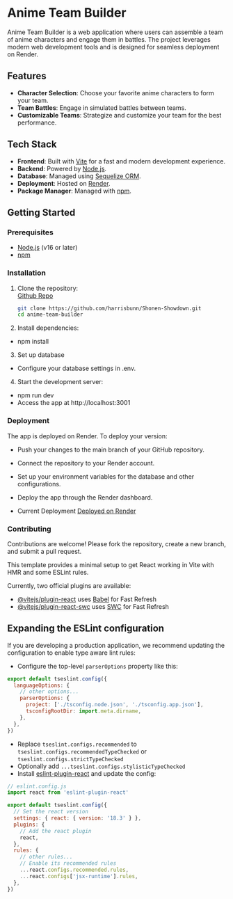 # Anime Team Builder  

Anime Team Builder is a web application where users can assemble a team of anime characters and engage them in battles. 
The project leverages modern web development tools and is designed for seamless deployment on Render.  

## Features  
- **Character Selection**: Choose your favorite anime characters to form your team.  
- **Team Battles**: Engage in simulated battles between teams.  
- **Customizable Teams**: Strategize and customize your team for the best performance.  

## Tech Stack  
- **Frontend**: Built with [Vite](https://vitejs.dev/) for a fast and modern development experience.  
- **Backend**: Powered by [Node.js](https://nodejs.org/).  
- **Database**: Managed using [Sequelize ORM](https://sequelize.org/).  
- **Deployment**: Hosted on [Render](https://render.com/).  
- **Package Manager**: Managed with [npm](https://www.npmjs.com/).  

## Getting Started  

### Prerequisites  
- [Node.js](https://nodejs.org/) (v16 or later)  
- [npm](https://www.npmjs.com/)  

### Installation  

1. Clone the repository:  
   [Github Repo](https://github.com/harrisbunn/Shonen-Showdown)
   ```bash  
   git clone https://github.com/harrisbunn/Shonen-Showdown.git
   cd anime-team-builder  

2. Install dependencies:
* npm install  

3. Set up database
* Configure your database settings in .env.

4. Start the development server:
* npm run dev  
* Access the app at http://localhost:3001

### Deployment
The app is deployed on Render. To deploy your version:

* Push your changes to the main branch of your GitHub repository.
* Connect the repository to your Render account.
* Set up your environment variables for the database and other configurations.
* Deploy the app through the Render dashboard.

* Current Deployment
[Deployed on Render](https://shonen-showdown.onrender.com/)

### Contributing
Contributions are welcome! Please fork the repository, create a new branch, and submit a pull request.





























This template provides a minimal setup to get React working in Vite with HMR and some ESLint rules.

Currently, two official plugins are available:

- [@vitejs/plugin-react](https://github.com/vitejs/vite-plugin-react/blob/main/packages/plugin-react/README.md) uses [Babel](https://babeljs.io/) for Fast Refresh
- [@vitejs/plugin-react-swc](https://github.com/vitejs/vite-plugin-react-swc) uses [SWC](https://swc.rs/) for Fast Refresh

## Expanding the ESLint configuration

If you are developing a production application, we recommend updating the configuration to enable type aware lint rules:

- Configure the top-level `parserOptions` property like this:

```js
export default tseslint.config({
  languageOptions: {
    // other options...
    parserOptions: {
      project: ['./tsconfig.node.json', './tsconfig.app.json'],
      tsconfigRootDir: import.meta.dirname,
    },
  },
})
```

- Replace `tseslint.configs.recommended` to `tseslint.configs.recommendedTypeChecked` or `tseslint.configs.strictTypeChecked`
- Optionally add `...tseslint.configs.stylisticTypeChecked`
- Install [eslint-plugin-react](https://github.com/jsx-eslint/eslint-plugin-react) and update the config:

```js
// eslint.config.js
import react from 'eslint-plugin-react'

export default tseslint.config({
  // Set the react version
  settings: { react: { version: '18.3' } },
  plugins: {
    // Add the react plugin
    react,
  },
  rules: {
    // other rules...
    // Enable its recommended rules
    ...react.configs.recommended.rules,
    ...react.configs['jsx-runtime'].rules,
  },
})
```
